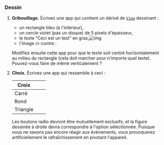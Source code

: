 ### Dessin

1. **Gribouillage.** Écrivez une app qui contient un dérivé de [`View`](http://www.iut-fbleau.fr/docs/android/reference/android/view/View.html) dessinant :

   - un rectangle bleu (à l'intérieur),
   - un cercle violet (pas un disque) de 5 pixels d'épaisseur,
   - le texte "Ceci est un test" en gras,![img](http://www.iut-fbleau.fr/sitebp/apl41/dessin/cercles.png)
   - l'image ci-contre :

   Modifiez ensuite cette app pour que le texte soit centré horizontalement au milieu du rectangle (cela doit marcher pour n'importe quel texte). Pouvez-vous faire de même verticalement ?

2. **Choix.** Écrivez une app qui ressemble à ceci :

   | Croix    |      |      |
   | -------- | ---- | ---- |
   | Carré    |      |      |
   | Rond     |      |      |
   | Triangle |      |      |

   Les boutons radio devront être mutuellement exclusifs, et la figure dessinée à droite devra correspondre à l'option sélectionnée. Puisque nous ne savons pas encore réagir aux évènements, vous provoquerez artificiellement le rafraîchissement en pivotant l'appareil.